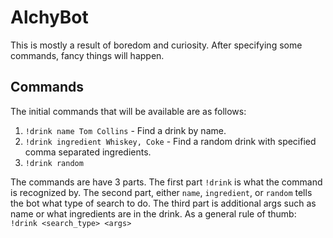 # AlchyBot

This is mostly a result of boredom and curiosity. After specifying some commands, fancy things will happen.

## Commands

The initial commands that will be available are as follows:

1. `!drink name Tom Collins` - Find a drink by name.
2. `!drink ingredient Whiskey, Coke` - Find a random drink with specified comma separated ingredients.
3. `!drink random`

The commands are have 3 parts. The first part `!drink` is what the command is recognized by. The second part, either `name`, `ingredient`, or `random` tells the bot what type of search to do. The third part is additional args such as name or what ingredients are in the drink. As a general rule of thumb: `!drink <search_type> <args>`
